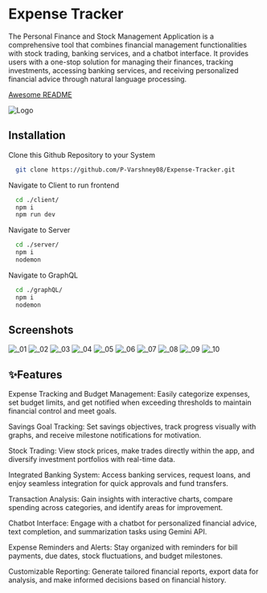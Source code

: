 
# Expense Tracker

The Personal Finance and Stock Management Application is a comprehensive tool that combines financial management functionalities with stock trading, banking services, and a chatbot interface. It provides users with a one-stop solution for managing their finances, tracking investments, accessing banking services, and receiving personalized financial advice through natural language processing.


[Awesome README](https://github.com/matiassingers/awesome-readme)


![Logo](https://socialify.git.ci/P-Varshney08/Expense-Tracker/image?font=Rokkitt&language=1&name=1&owner=1&pattern=Floating%20Cogs&stargazers=1&theme=Dark)




## Installation

Clone this Github Repository to your System

```bash
  git clone https://github.com/P-Varshney08/Expense-Tracker.git
```
Navigate to Client to run frontend
```bash
  cd ./client/
  npm i
  npm run dev
```

Navigate to Server
```bash
  cd ./server/
  npm i
  nodemon
```

Navigate to GraphQL
```bash
  cd ./graphQL/
  npm i
  nodemon
```
## Screenshots


![_01](https://github.com/P-Varshney08/Expense-Tracker/assets/98008826/dac90195-17f5-40e7-b71c-526cf61599f9)
![_02](https://github.com/P-Varshney08/Expense-Tracker/assets/98008826/f6e1d0c0-c0f2-48f0-a6d9-8d5aa1332d3e)
![_03](https://github.com/P-Varshney08/Expense-Tracker/assets/98008826/2c6266fa-a6e1-4101-b544-145dcc2324ed)
![_04](https://github.com/P-Varshney08/Expense-Tracker/assets/98008826/1d4cfab0-5b01-4d22-9083-8ac989b15c98)
![_05](https://github.com/P-Varshney08/Expense-Tracker/assets/98008826/05d50c6e-e1b3-4f3a-ad56-79645f2e347b)
![_06](https://github.com/P-Varshney08/Expense-Tracker/assets/98008826/70c582b2-2be8-4f4a-93f1-059f0385d512)
![_07](https://github.com/P-Varshney08/Expense-Tracker/assets/98008826/0e495096-0d3e-4156-9685-9ee31be3b6fe)
![_08](https://github.com/P-Varshney08/Expense-Tracker/assets/98008826/40ac8b2b-c8b1-4bcc-9e03-c91e3d15308c)
![_09](https://github.com/P-Varshney08/Expense-Tracker/assets/98008826/b615308f-a169-4960-bd2d-250fddb80b87)
![_10](https://github.com/P-Varshney08/Expense-Tracker/assets/98008826/82b089ae-e76e-4a14-b8a8-044ad10af3ed)


## ✨Features

Expense Tracking and Budget Management: Easily categorize expenses, set budget limits, and get notified when exceeding thresholds to maintain financial control and meet goals.

Savings Goal Tracking: Set savings objectives, track progress visually with graphs, and receive milestone notifications for motivation.

Stock Trading: View stock prices, make trades directly within the app, and diversify investment portfolios with real-time data.

Integrated Banking System: Access banking services, request loans, and enjoy seamless integration for quick approvals and fund transfers.

Transaction Analysis: Gain insights with interactive charts, compare spending across categories, and identify areas for improvement.

Chatbot Interface: Engage with a chatbot for personalized financial advice, text completion, and summarization tasks using Gemini API.

Expense Reminders and Alerts: Stay organized with reminders for bill payments, due dates, stock fluctuations, and budget milestones.

Customizable Reporting: Generate tailored financial reports, export data for analysis, and make informed decisions based on financial history.
